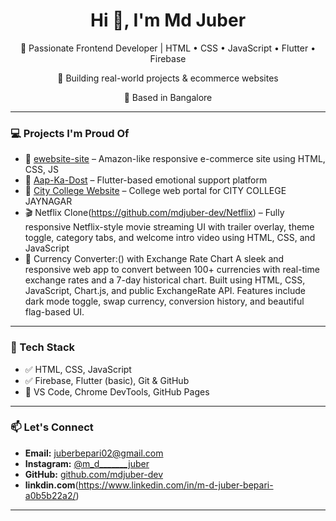 <h1 align="center">Hi 👋, I'm Md Juber</h1>
<p align="center">🚀 Passionate Frontend Developer | HTML • CSS • JavaScript • Flutter • Firebase</p>
<p align="center">💼 Building real-world projects & ecommerce websites</p>
<p align="center">📍 Based in Bangalore</p>

---

### 💻 Projects I'm Proud Of

- 🛒 [ewebsite-site](https://github.com/mdjuber-dev/ewebsite-site) – Amazon-like responsive e-commerce site using HTML, CSS, JS  
- 💬 [Aap-Ka-Dost](https://github.com/mdjuber-dev/Aap-Ka-Dost) – Flutter-based emotional support platform  
- 🏫 [City College Website](https://github.com/mdjuber-dev/city-college-website) – College web portal for CITY COLLEGE JAYNAGAR
- 🎬 Netflix Clone(https://github.com/mdjuber-dev/Netflix) – Fully responsive Netflix-style movie streaming UI with trailer overlay, theme toggle, category tabs, and welcome intro video using HTML, CSS, and JavaScript
- 💱 Currency Converter:() with Exchange Rate Chart A sleek and responsive web app to convert between 100+ currencies with real-time exchange rates and a 7-day historical chart. Built using HTML, CSS, JavaScript, Chart.js, and public ExchangeRate API. Features include dark mode toggle, swap currency, conversion history, and beautiful flag-based UI.
---

### 🔧 Tech Stack
- ✅ HTML, CSS, JavaScript  
- ✅ Firebase, Flutter (basic), Git & GitHub  
- 🧰 VS Code, Chrome DevTools, GitHub Pages

---

### 📫 Let's Connect
- **Email:** juberbepari02@gmail.com  
- **Instagram:** [@m_d_______juber](https://www.instagram.com/m_d_______juber/)  
- **GitHub:** [github.com/mdjuber-dev](https://github.com/mdjuber-dev)
- **linkdin.com**(https://www.linkedin.com/in/m-d-juber-bepari-a0b5b22a2/)

---
